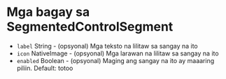 # Mga bagay sa SegmentedControlSegment

* `label` String - (opsyonal) Mga teksto na lilitaw sa sangay na ito
* `icon` NativeImage - (opsyonal) Mga larawan na lilitaw sa sangay na ito
* `enabled` Boolean - (opsyonal) Maging ang sangay na ito ay maaaring piliin. Default: totoo